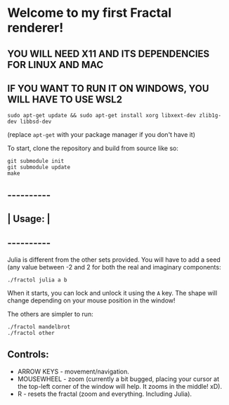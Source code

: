 # Welcome to my first Fractal renderer!

## YOU WILL NEED X11 AND ITS DEPENDENCIES FOR LINUX AND MAC
## IF YOU WANT TO RUN IT ON WINDOWS, YOU WILL HAVE TO USE WSL2
```
sudo apt-get update && sudo apt-get install xorg libxext-dev zlib1g-dev libbsd-dev
```
(replace `apt-get` with your package manager if you don't have it)


To start, clone the repository and build from source like so:
```
git submodule init
git submodule update
make
```

## ----------
## | Usage: |
## ----------

Julia is different from the other sets provided. You will have to add a seed (any value between -2 and 2 for both the real and imaginary components:
```
./fractol julia a b
```
 
When it starts, you can lock and unlock it using the `A` key. The shape will change depending on your mouse position in the window!

The others are simpler to run:
```
./fractol mandelbrot
./fractol other
```

## Controls:
- ARROW KEYS \- movement/navigation.
- MOUSEWHEEL \- zoom (currently a bit bugged, placing your cursor at the top-left corner of the window will help. It zooms in the middle! xD).
- R \- resets the fractal (zoom and everything. Including Julia).
